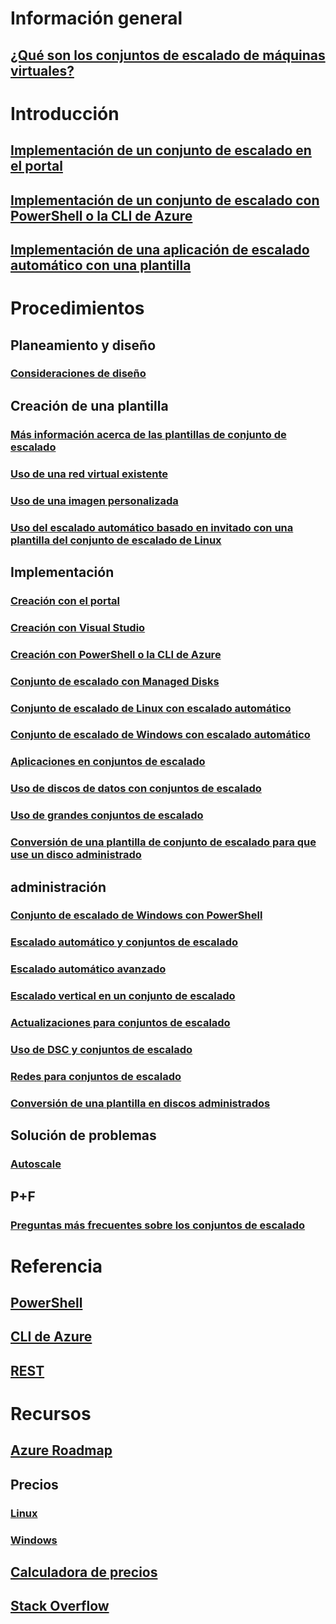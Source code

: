 # Información general
## [¿Qué son los conjuntos de escalado de máquinas virtuales?](virtual-machine-scale-sets-overview.md)

# Introducción
## [Implementación de un conjunto de escalado en el portal](virtual-machine-scale-sets-portal-create.md)
## [Implementación de un conjunto de escalado con PowerShell o la CLI de Azure](virtual-machine-scale-sets-create.md)
## [Implementación de una aplicación de escalado automático con una plantilla](virtual-machine-scale-sets-deploy-scaling-app-template.md)

# Procedimientos
## Planeamiento y diseño
### [Consideraciones de diseño](virtual-machine-scale-sets-design-overview.md)

## Creación de una plantilla
### [Más información acerca de las plantillas de conjunto de escalado](virtual-machine-scale-sets-mvss-start.md)
### [Uso de una red virtual existente](virtual-machine-scale-sets-mvss-existing-vnet.md)
### [Uso de una imagen personalizada](virtual-machine-scale-sets-mvss-custom-image.md)
### [Uso del escalado automático basado en invitado con una plantilla del conjunto de escalado de Linux](virtual-machine-scale-sets-mvss-guest-based-autoscale-linux.md)

## Implementación
### [Creación con el portal](virtual-machine-scale-sets-portal-create.md)
### [Creación con Visual Studio](virtual-machine-scale-sets-vs-create.md)
### [Creación con PowerShell o la CLI de Azure](virtual-machine-scale-sets-create.md)
### [Conjunto de escalado con Managed Disks](virtual-machine-scale-sets-managed-disks.md)
### [Conjunto de escalado de Linux con escalado automático](virtual-machine-scale-sets-linux-autoscale.md)
### [Conjunto de escalado de Windows con escalado automático](virtual-machine-scale-sets-windows-autoscale.md)
### [Aplicaciones en conjuntos de escalado](virtual-machine-scale-sets-deploy-app.md)
### [Uso de discos de datos con conjuntos de escalado](virtual-machine-scale-sets-attached-disks.md)
### [Uso de grandes conjuntos de escalado](virtual-machine-scale-sets-placement-groups.md)
### [Conversión de una plantilla de conjunto de escalado para que use un disco administrado](virtual-machine-scale-sets-convert-template-to-md.md)



## administración
### [Conjunto de escalado de Windows con PowerShell](virtual-machine-scale-sets-windows-manage.md)
### [Escalado automático y conjuntos de escalado](virtual-machine-scale-sets-autoscale-overview.md)
### [Escalado automático avanzado](../monitoring-and-diagnostics/insights-advanced-autoscale-virtual-machine-scale-sets.md)
### [Escalado vertical en un conjunto de escalado](virtual-machine-scale-sets-vertical-scale-reprovision.md)
### [Actualizaciones para conjuntos de escalado](virtual-machine-scale-sets-upgrade-scale-set.md)
### [Uso de DSC y conjuntos de escalado](virtual-machine-scale-sets-dsc.md)
### [Redes para conjuntos de escalado](virtual-machine-scale-sets-networking.md)
### [Conversión de una plantilla en discos administrados](virtual-machine-scale-sets-convert-template-to-md.md)

## Solución de problemas
### [Autoscale](virtual-machine-scale-sets-troubleshoot.md)

## P+F
### [Preguntas más frecuentes sobre los conjuntos de escalado](virtual-machine-scale-sets-faq.md)

# Referencia
## [PowerShell](/powershell/azure/overview)
## [CLI de Azure](../virtual-machines/azure-cli-arm-commands.md)
## [REST](/rest/api/virtualmachinescalesets/)

# Recursos
## [Azure Roadmap](https://azure.microsoft.com/roadmap/?category=compute)
## Precios 
### [Linux](https://azure.microsoft.com/pricing/details/virtual-machine-scale-sets/linux/)
### [Windows](https://azure.microsoft.com/pricing/details/virtual-machine-scale-sets/windows/)
## [Calculadora de precios](https://azure.microsoft.com/pricing/calculator/)
## [Stack Overflow](http://stackoverflow.com/questions/tagged/azure-vm-scale-set)
